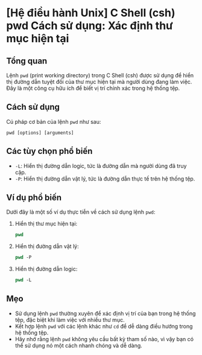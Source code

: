 # [Hệ điều hành Unix] C Shell (csh) pwd Cách sử dụng: Xác định thư mục hiện tại

## Tổng quan
Lệnh `pwd` (print working directory) trong C Shell (csh) được sử dụng để hiển thị đường dẫn tuyệt đối của thư mục hiện tại mà người dùng đang làm việc. Đây là một công cụ hữu ích để biết vị trí chính xác trong hệ thống tệp.

## Cách sử dụng
Cú pháp cơ bản của lệnh `pwd` như sau:
```
pwd [options] [arguments]
```

## Các tùy chọn phổ biến
- `-L`: Hiển thị đường dẫn logic, tức là đường dẫn mà người dùng đã truy cập.
- `-P`: Hiển thị đường dẫn vật lý, tức là đường dẫn thực tế trên hệ thống tệp.

## Ví dụ phổ biến
Dưới đây là một số ví dụ thực tiễn về cách sử dụng lệnh `pwd`:

1. Hiển thị thư mục hiện tại:
   ```csh
   pwd
   ```

2. Hiển thị đường dẫn vật lý:
   ```csh
   pwd -P
   ```

3. Hiển thị đường dẫn logic:
   ```csh
   pwd -L
   ```

## Mẹo
- Sử dụng lệnh `pwd` thường xuyên để xác định vị trí của bạn trong hệ thống tệp, đặc biệt khi làm việc với nhiều thư mục.
- Kết hợp lệnh `pwd` với các lệnh khác như `cd` để dễ dàng điều hướng trong hệ thống tệp.
- Hãy nhớ rằng lệnh `pwd` không yêu cầu bất kỳ tham số nào, vì vậy bạn có thể sử dụng nó một cách nhanh chóng và dễ dàng.